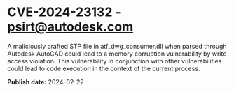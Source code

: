 # CVE-2024-23132 - psirt@autodesk.com

A maliciously crafted STP file in atf_dwg_consumer.dll when parsed through Autodesk AutoCAD could lead to a memory corruption vulnerability by write access violation. This vulnerability in conjunction with other vulnerabilities could lead to code execution in the context of the current process.


**Publish date:** 2024-02-22
